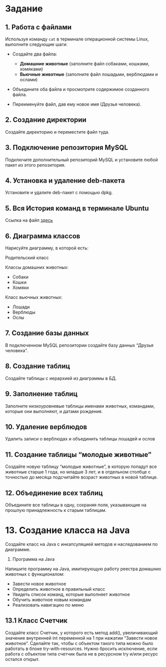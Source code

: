 # Задание

## 1. Работа с файлами

Используя команду `cat` в терминале операционной системы Linux, выполните следующие шаги:

- Создайте два файла:
    - **Домашние животные** (заполните файл собаками, кошками, хомяками)
    - **Вьючные животные** (заполните файл лошадьми, верблюдами и ослами)

- Объедините оба файла и просмотрите содержимое созданного файла.
- Переименуйте файл, дав ему новое имя (Друзья человека).

## 2. Создание директории
   Создайте директорию и переместите файл туда.


## 3. Подключение репозитория MySQL
   Подключите дополнительный репозиторий MySQL и установите любой пакет из этого репозитория.


## 4. Установка и удаление deb-пакета
   Установите и удалите deb-пакет с помощью dpkg.


## 5. Вся История команд в терминале Ubuntu
Ссылка на файл [здесь](Animals_Linux_cmds.txt)


## 6. Диаграмма классов
   Нарисуйте диаграмму, в которой есть:

Родительский класс

Классы домашних животных:
* Собаки
* Кошки
* Хомяки

Класс вьючных животных:
* Лошади
* Верблюды
* Ослы

## 7. Создание базы данных
   В подключенном MySQL репозитории создайте базу данных “Друзья человека”.


## 8. Создание таблиц
   Создайте таблицы с иерархией из диаграммы в БД.


## 9. Заполнение таблиц
Заполните низкоуровневые таблицы именами животных, командами, которые они выполняют, и датами рождения.


## 10. Удаление верблюдов
Удалить записи о верблюдах и объединить таблицы лошадей и ослов


## 11. Создание таблицы “молодые животные”
Создайте новую таблицу “молодые животные”, в которую попадут все животные старше 1 года, но младше 3 лет, и в отдельном столбце с точностью до месяца подсчитайте возраст животных в новой таблице.


## 12. Объединение всех таблиц
Объедините все таблицы в одну, сохраняя поля, указывающие на прошлую принадлежность к старым таблицам.


# 13. Создание класса на Java
Создайте класс на Java с инкапсуляцией методов и наследованием по диаграмме.

1) Программа на Java

Напишите программу на Java, имитирующую работу реестра домашних животных с функционалом:

* Завести новое животное
* Определить животное в правильный класс
* Увидеть список команд, которые выполняет животное
* Обучить животное новым командам
* Реализовать навигацию по меню

## 13.1 Класс Счетчик
Создайте класс Счетчик, у которого есть метод add(), увеличивающий значение внутренней int переменной на 1 при нажатии “Завести новое животное”. Сделайте так, чтобы с объектом такого типа можно было работать в блоке try-with-resources. Нужно бросить исключение, если работа с объектом типа счетчик была не в ресурсном try и/или ресурс остался открыт.
